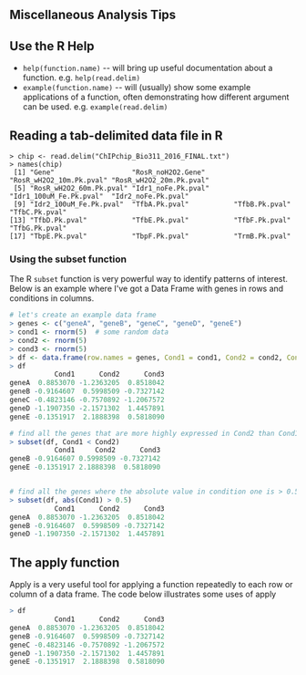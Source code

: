 Miscellaneous Analysis Tips
---------------------------

## Use the R Help

-   `help(function.name)` -- will bring up useful documentation about
    a function. e.g. `help(read.delim)`
-   `example(function.name)` -- will (usually) show some example applications of a function,
    often demonstrating how different argument can be used. e.g. `example(read.delim)`

## Reading a tab-delimited data file in R

    > chip <- read.delim("ChIPchip_Bio311_2016_FINAL.txt")
    > names(chip)
     [1] "Gene"                   "RosR_noH2O2.Gene"       "RosR_wH2O2_10m.Pk.pval" "RosR_wH2O2_20m.Pk.pval"
     [5] "RosR_wH2O2_60m.Pk.pval" "Idr1_noFe.Pk.pval"      "Idr1_100uM_Fe.Pk.pval"  "Idr2_noFe.Pk.pval"     
     [9] "Idr2_100uM_Fe.Pk.pval"  "TfbA.Pk.pval"           "TfbB.Pk.pval"           "TfbC.Pk.pval"          
    [13] "TfbD.Pk.pval"           "TfbE.Pk.pval"           "TfbF.Pk.pval"           "TfbG.Pk.pval"          
    [17] "TbpE.Pk.pval"           "TbpF.Pk.pval"           "TrmB.Pk.pval" 

### Using the subset function

The R `subset` function is very powerful way to identify patterns of interest.  Below is an example where I've got a Data Frame with genes in rows and conditions in columns.  

```R
# let's create an example data frame
> genes <- c("geneA", "geneB", "geneC", "geneD", "geneE")
> cond1 <- rnorm(5)  # some random data
> cond2 <- rnorm(5)
> cond3 <- rnorm(5)
> df <- data.frame(row.names = genes, Cond1 = cond1, Cond2 = cond2, Cond3 = cond3) 
> df
           Cond1      Cond2      Cond3
geneA  0.8853070 -1.2363205  0.8518042
geneB -0.9164607  0.5998509 -0.7327142
geneC -0.4823146 -0.7570892 -1.2067572
geneD -1.1907350 -2.1571302  1.4457891
geneE -0.1351917  2.1888398  0.5818090

# find all the genes that are more highly expressed in Cond2 than Cond1
> subset(df, Cond1 < Cond2)
           Cond1     Cond2      Cond3
geneB -0.9164607 0.5998509 -0.7327142
geneE -0.1351917 2.1888398  0.5818090


# find all the genes where the absolute value in condition one is > 0.5
> subset(df, abs(Cond1) > 0.5)
           Cond1      Cond2      Cond3
geneA  0.8853070 -1.2363205  0.8518042
geneB -0.9164607  0.5998509 -0.7327142
geneD -1.1907350 -2.1571302  1.4457891
```


## The apply function

Apply is a very useful tool for applying a function repeatedly to each row or column of a data frame.  The code below illustrates some uses of apply

```R
> df
           Cond1      Cond2      Cond3
geneA  0.8853070 -1.2363205  0.8518042
geneB -0.9164607  0.5998509 -0.7327142
geneC -0.4823146 -0.7570892 -1.2067572
geneD -1.1907350 -2.1571302  1.4457891
geneE -0.1351917  2.1888398  0.5818090

```